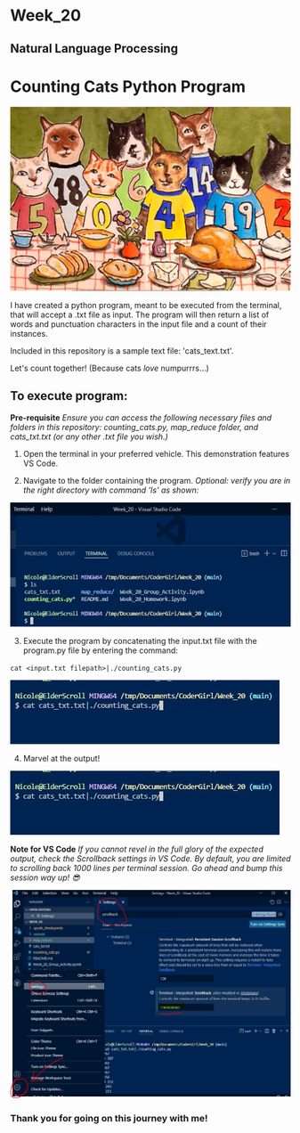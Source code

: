 # Week_20
## Natural Language Processing

# Counting Cats Python Program
![Cats love numpurrs.](https://github.com/N-J-Miller/Week_20/blob/bd7adc80c535b29dacf9dafbfe271eccb73ccb59/numpurrs.JPG)

I have created a python program, meant to be executed from the terminal, that will accept a .txt file as input. The program will then return a list of words and punctuation characters in the input file and a count of their instances.

Included in this repository is a sample text file: 'cats_text.txt'.

Let's count together! (Because cats *love* numpurrrs...)

## To execute program:

**Pre-requisite**
*Ensure you can access the following necessary files and folders in this repository: counting_cats.py, map_reduce folder, and cats_txt.txt (or any other .txt file you wish.)*

  1. Open the terminal in your preferred vehicle. This demonstration features VS Code.

  2. Navigate to the folder containing the program. *Optional: verify you are in the right directory with command 'ls' as shown:*
 
![Verifying directory contents:](https://github.com/N-J-Miller/Week_20/blob/62ec3e630f5e781b452889311d710e5480f7b3a9/ls_in_directory.JPG)
 
  3. Execute the program by concatenating the input.txt file with the program.py file by entering the command:

`cat <input.txt filepath>|./counting_cats.py`
    
![Using example input file:](https://github.com/N-J-Miller/Week_20/blob/62ec3e630f5e781b452889311d710e5480f7b3a9/execute_command.JPG)

  4. Marvel at the output!

![Using example input file:](https://github.com/N-J-Miller/Week_20/blob/62ec3e630f5e781b452889311d710e5480f7b3a9/execute_command.JPG)
 
 **Note for VS Code**
 *If you cannot revel in the full glory of the expected output, check the Scrollback settings in VS Code. By default, you are limited to scrolling back 1000 lines per terminal session. Go ahead and bump this session way up! 😎*
 
 ![Crank it to 11(zeroes):](https://github.com/N-J-Miller/Week_20/blob/62ec3e630f5e781b452889311d710e5480f7b3a9/scrollback_settings.JPG)
 
 ### Thank you for going on this journey with me!
